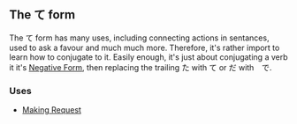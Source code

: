 ## The て form
The て form has many uses, including connecting actions in sentances, used to ask a favour and much much more. Therefore,
it's rather import to learn how to conjugate to it. Easily enough, it's just about conjugating a verb it it's
[Negative Form](Negative-Past-Tenses.md#conjugating-to-negatives), then replacing the trailing た with て or だ with　で.

### Uses
 * [Making Request](Making-Requests.md)
